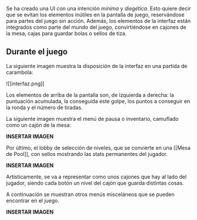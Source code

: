 Se ha creado una UI con una intención *mínima* y *diegética*. Esto quiere decir que se evitan los elementos inútiles en la pantalla de juego, reservándose para partes del juego sin acción. Además, los elementos de la interfaz están integrados como parte del mundo del juego, convirtiéndose en cajones de la mesa, cajas para guardar bolas o sellos de tiza.

## Durante el juego
La siguiente imagen muestra la disposición de la interfaz en una partida de carambola: 

![[interfaz.png]]

Los elementos de arriba de la pantalla son, de izquierda a derecha: la puntuación acumulada, la conseguida este golpe, los puntos a conseguir en la ronda y el número de tiradas.

La siguiente imagen muestra el menú de pausa o inventario, camuflado como un cajón de la mesa:

**INSERTAR IMAGEN**

Por último, el lobby de selección de niveles, que se convierte en una [[Mesa de Pool]], con sellos mostrando las stats permanentes del jugador.

**INSERTAR IMAGEN**

Artísticamente, se va a representar como unos cajones que hay al lado del jugador, siendo cada botón un nivel del cajón que guarda distintas cosas.

A continuación se muestran otros menús misceláneos que se pueden encontrar en el juego.

**INSERTAR IMAGEN**
